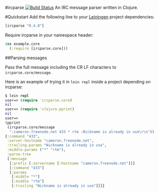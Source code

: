 #ircparse [![Build Status](https://travis-ci.org/talklibre/ircparse.png?branch=master)](https://travis-ci.org/talklibre/ircparse)
An IRC message parser written in Clojure.

#Quickstart
Add the following line to your [Leiningen](https://github.com/technomancy/leiningen) project dependencies:

````clojure
[ircparse "0.4.0"]
````

Require ircparse in your namespace header:

````clojure
(ns example.core
  (:require [ircparse.core]))
````

##Parsing messages

Pass the full message including the CR LF characters to `ircparse.core/message`.

Here is an example of trying it in `lein repl` inside a project depending on ircparse:
````clojure
$ lein repl
user=> (require 'ircparse.core)
nil
user=> (require 'clojure.pprint)
nil
user=>
(pprint
 (ircparse.core/message
  ":cameron.freenode.net 433 * rtm :Nickname is already in use\r\n"))
{:command "433",
 :server-hostname "cameron.freenode.net",
 :trailing-params "Nickname is already in use",
 :middle-params ("*" "rtm"),
 :parse-tree
 [:message
  [:prefix [:servername [:hostname "cameron.freenode.net"]]]
  [:command "433"]
  [:params
   [:middle "*"]
   [:middle "rtm"]
   [:trailing "Nickname is already in use"]]]}
````
